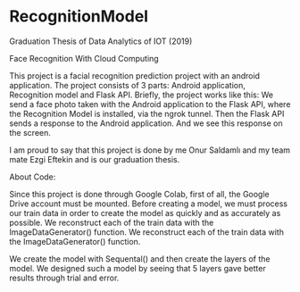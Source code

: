 # RecognitionModel
Graduation Thesis of Data Analytics of IOT (2019)

Face Recognition With Cloud Computing

This project is a facial recognition prediction project with an android application. The project consists of 3 parts: Android application, Recognition model and Flask API.
Briefly, the project works like this: We send a face photo taken with the Android application to the Flask API, where the Recognition Model is installed, via the ngrok tunnel. Then the Flask API sends a response to the Android application. And we see this response on the screen.

I am proud to say that this project is done by me Onur Saldamlı and my team mate Ezgi Eftekin and is our graduation thesis.

About Code:

Since this project is done through Google Colab, first of all, the Google Drive account must be mounted.
Before creating a model, we must process our train data  in order to create the model as quickly and as accurately as possible. We reconstruct each of the train data with the ImageDataGenerator() function. We reconstruct each of the train data with the ImageDataGenerator() function.

We create the model with Sequental() and then create the layers of the model. We designed such a model by seeing that 5 layers gave better results through trial and error.


